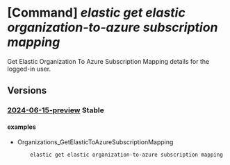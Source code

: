 # [Command] _elastic get elastic organization-to-azure subscription mapping_

Get Elastic Organization To Azure Subscription Mapping details for the logged-in user.

## Versions

### [2024-06-15-preview](/Resources/mgmt-plane/L3N1YnNjcmlwdGlvbnMve30vcHJvdmlkZXJzL21pY3Jvc29mdC5lbGFzdGljL2dldGVsYXN0aWNvcmdhbml6YXRpb250b2F6dXJlc3Vic2NyaXB0aW9ubWFwcGluZw==/2024-06-15-preview.xml) **Stable**

<!-- mgmt-plane /subscriptions/{}/providers/microsoft.elastic/getelasticorganizationtoazuresubscriptionmapping 2024-06-15-preview -->

#### examples

- Organizations_GetElasticToAzureSubscriptionMapping
    ```bash
        elastic get elastic organization-to-azure subscription mapping
    ```
